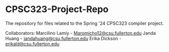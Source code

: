 # CPSC323-Project-Repo
The repository for files related to the Spring '24 CPSC323 compiler project.

Collaborators: 
Marcilino Lamiy - Maromicho12@csu.fullerton.edu
Janda Huang - jandahuang@csu.fullerton.edu
Erika Dickson - erikald@csu.fullerton.edu
